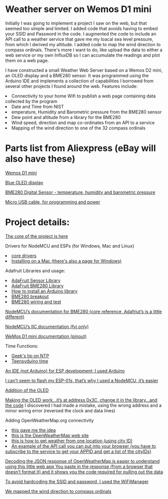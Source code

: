 Weather server on Wemos D1 mini
==================================================================================
Initially I was going to implement a project I saw on the web, but that seemed too simple and limited. I added code that avoids having to embed your SSID and Password in the code. I augmented the code to include an API call to a weather service that gave me my loacal sea level pressure, from which I derived my altitude. I added code to map the wind direction to compass ordinals. There's more I want to do, like upload the data to either a web service or my own InfluxDB so I can accumulate the readings and plot them on a web page.



I have constructed a small Weather Web Server based on a Wemos D2 mini, an OLED display and a BME280 sensor. It was programmed using the Arduino IDE and implements a collection of capabilities I borrowed from several other projects I found around the web. Features include:
<LI>Connectivity to your home Wifi to publish a web page containing data collected by the program</LI>
<LI>Date and Time from NIST</LI>
<LI>emperature, Humidity and Barometric pressure from the BME280 sensor</LI>
<LI>Dew point and altitude from a library for the BME280</LI>
<LI>Wind speed, direction and map co-ordinates from an API to a service</LI> 
<LI>Mapping of the wind direction to one of the 32 compass ordinals</LI>


Parts list from Aliexpress (eBay will also have these)
==================================================================================

<A HREF="https://www.aliexpress.com/item/ESP8266-ESP-12-USB-WeMos-D1-Mini-WIFI-Development-Board-D1-Mini-NodeMCU-Lua-IOT-Board/32829531277.html?spm=2114.search0204.3.18.mkljsH&ws_ab_test=searchweb0_0,searchweb201602_4_10152_10065_10151_10130_5490020_10068_5470017_5560011_10307_10137_10060_10155_10154_10056_10055_10054_10059_100031_10099_5460020_10338_10103_10102_440_10052_10053_10107_10050_10142_10051_10324_10325_5380020_10326_10084_513_10083_10080_10082_10081_10178_10110_10111_10112_10113_10114_143_5570011_10312_10313_10314_10078_10079_10073_5550017,searchweb201603_18,ppcSwitch_4_ppcChannel&btsid=695e591f-432a-4222-9c73-e8f40b67ca57&algo_expid=a0bc7d45-b95f-4f0d-9695-db6623a85ef1-2&algo_pvid=a0bc7d45-b95f-4f0d-9695-db6623a85ef1">Wemos D1 mini</A>

<A HREF="https://www.aliexpress.com/item/20pcs-Free-Shipping-White-Blue-White-and-Blue-color-0-96-inch-128X64-OLED-Display-Module/32727927917.html?spm=a2g0s.9042311.0.0.C9chG9">Blue OLED display</A>

<A HREF="https://www.aliexpress.com/item/Free-shipping-BME280-Digital-Sensor-Temperature-Humidity-Barometric-Pressure-Sensor-Module-GY-BME280-I2C-SPI-1/32829699334.html?spm=2114.search0204.3.150.EysWqm&ws_ab_test=searchweb0_0,searchweb201602_4_10152_10065_10151_10130_5490020_10068_5560011_5550020_10307_10137_10060_10155_10154_10056_10055_10054_5470020_10059_100031_10099_5460020_10338_10103_10102_440_10052_10053_10107_10050_10142_10051_10324_10325_5380020_10326_10084_513_10083_10080_10082_10081_10178_10110_10111_10112_10113_10114_143_5570011_10312_10313_10314_10078_10079_10073,searchweb201603_18,ppcSwitch_4_ppcChannel&btsid=5b876f03-631a-4cfa-b493-6cef54d45bf8&algo_expid=5fe2def1-214e-40b3-952a-2bfee48ca0e5-20&algo_pvid=5fe2def1-214e-40b3-952a-2bfee48ca0e5">BME280 Digital Sensor - temperature, humidity and barometric pressure</A>

<A HREF="https://www.aliexpress.com/item/Suntaiho-NEW-Nylon-Micro-USB-Cable-Fast-Charging-Adapter-5V2-1A-8pin-25CM-1M-2M-3M/32696694333.html?spm=2114.search0204.3.40.WQ30bz&s=p&ws_ab_test=searchweb0_0,searchweb201602_4_10152_10065_10151_10130_5490020_10068_5470017_5560011_10307_10137_10060_10155_10154_10056_10055_10054_10059_100031_10099_5460020_10338_10103_10102_440_10052_10053_10107_10050_10142_10051_10324_10325_5380020_10326_10084_513_10083_10080_10082_10081_10178_10110_10111_10112_10113_10114_143_5570011_10312_10313_10314_10078_10079_10073_5550017,searchweb201603_18,ppcSwitch_4_ppcChannel&btsid=893ddb45-8d08-4b4c-9f67-438f3e352d7f">Micro USB cable, for programming and power</A>

Project details:
==================================================================================
<A HREF="http://embedded-lab.com/blog/making-simple-weather-web-server-using-esp8266-bme280/">The core of the project is here</A>



Drivers for NodeMCU and ESPs (for Windows, Mac and Linux)
<LI><A HREF="http://www.14core.com/drivers/">core drivers</A></LI>
<LI><A HREF="https://www.14core.com/installing-nodemcu-driver-on-mac/">Installing on a Mac (there's also a page for Windows)</A></LI>


Adafruit Libraries and usage:
<LI><A HREF="https://github.com/adafruit/Adafruit_Sensor">AdaFruit Sensor Library</A></LI>
<LI><A HREF="https://github.com/adafruit/Adafruit_BME280_Library">AdaFruit BME280 Library</A></LI>
<LI><A HREF="https://learn.adafruit.com/adafruit-all-about-arduino-libraries-install-use/how-to-install-a-library">How to install an Arduino library</A></LI>
<LI><A HREF="https://learn.adafruit.com/adafruit-bme280-humidity-barometric-pressure-temperature-sensor-breakout">BME280 breakout</A></LI>
<LI><A HREF="https://learn.adafruit.com/adafruit-bmp280-barometric-pressure-plus-temperature-sensor-breakout/wiring-and-test">BME280 wiring and test</A></LI>


<A HREF="https://nodemcu.readthedocs.io/en/master/en/modules/bme280/">NodeMCU’s documentation for BME280 (core reference, Adafriut’s is a little different)</A>


<A HREF="http://nodemcu.readthedocs.io/en/master/en/modules/i2c/">NodeMCU’s IIC documentation (fyi only)</A>


<A HREF="https://wiki.wemos.cc/products:d1:d1_mini">WeMos D1 mini documentation (pinout)</A>


Time Functions:
<LI><A HREF="http://www.geekstips.com/arduino-time-sync-ntp-server-esp8266-udp/">Geek's tip on NTP</A></LI>
<LI><A HREF="https://www.pjrc.com/teensy/td_libs_Time.html">Teensyduino time</A></LI>


<A HREF="http://www.14core.com/how-to-install-esplorer-ide-in-multiple-platform/">An IDE (not Arduino) for ESP development; I used Arduino</A>


<A HREF="https://www.letscontrolit.com/forum/viewtopic.php?f=5&t=2780">I can’t seem to flash my ESP-01s, that’s why I used a NodeMCU, it’s easier</A>

<A HREF="http://embedded-lab.com/blog/tutorial-6-esp8266-bme280-make-localremote-weather-station/ ">Addition of the OLED</A>


<A HREF="http://www.instructables.com/id/Monochrome-096-i2c-OLED-display-with-arduino-SSD13/">Making the OLED work…it’s at address 0x3C, change it in the library…and the code</A> I discovered I had made a mistake, using the wrong address and a minor wiring error (reversed the clock and data lines)


Adding OpenWeatherMap.org connectivity
<LI><A HREF="http://educ8s.tv/esp8266-weather-display/">this gave me the idea</A></LI>
<LI><A HREF="http://openweathermap.org/appid">this is the OpenWeatherMap web site</A></LI>
<LI><A HREF="http://openweathermap.org/current">this is how to get weather from one location (using city ID)</A></LI>
<LI><A HREF="http://api.openweathermap.org/data/2.5/weather?id=YourCityIDGoesHere&APPID=YourOpenWeatherAPPIDGoesHere">An example of the API call you can put into your browser (you have to subscribe to the service to get your APPID and get a list of the cityIDs)</A></LI>


<A HREF="https://bblanchon.github.io/ArduinoJson/assistant/">Decoding the JSON response of OpenWeatherMap is easier to understand using this little web app
You paste in the response (from a browser that doesn’t format it) and it shows you the code required for pulling out the data</A>

<A HREF="http://www.instructables.com/id/Avoid-Hard-Coding-WiFi-Credentials-on-Your-ESP8266/">To avoid hardcoding the SSID and password, I used the WiFiManager</A>

<A HREF="https://images.search.yahoo.com/yhs/search;_ylt=A0LEViq1qbVZ354ATuwPxQt.?p=compass+ordinals&fr=yhs-adk-adk_sbnt&fr2=piv-web&hspart=adk&hsimp=yhs-adk_sbnt&type=we_appfocus1_cr#id=6&iurl=http%3A%2F%2F1.bp.blogspot.com%2F-QhDomqp-KVs%2FU_dma4AnG9I%2FAAAAAAAAOhU%2F-NsWTzOPGF4%2Fs1600%2F210A-Image%252BCompass%252BPoints.jpg&action=click">We mapped the wind direction to compass ordinals</A>







